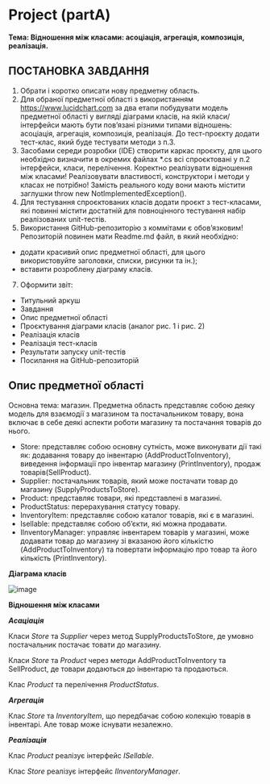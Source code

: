 # Project (partA)
**Тема: Відношення між класами: асоціація, агрегація, композиція, реалізація.**

## ПОСТАНОВКА ЗАВДАННЯ

1.	Обрати і коротко описати нову предметну область.
2.	Для обраної предметної області з використанням https://www.lucidchart.com за два етапи побудувати модель предметної області у вигляді діаграми класів, на якій класи/інтерфейси мають бути пов’язані різними типами відношень: асоціація, агрегація, композиція, реалізація. До тест-проєкту додати тест-клас, який буде тестувати методи з п.3.
3.	Засобами середи розробки (IDE) створити каркас проєкту, для цього необхідно визначити в окремих файлах *.cs всі спроєктовані у п.2 інтерфейси, класи, перелічення. Коректно реалізувати відношення між класами! Реалізовувати властивості, конструктори і методи у класах не потрібно! Замість реального коду вони мають містити заглушки throw new NotImplementedException().
4.	Для тестування спроєктованих класів додати проєкт з тест-класами, які повинні містити достатній для повноцінного тестування набір реалізованих unit-тестів.
5.	Використання GitHub-репозиторію з коммітами є обов’язковим! Репозиторій повинен мати Readme.md файл, в який необхідно:
- додати красивий опис предметної області, для цього використовуйте заголовки, списки, рисунки та ін.);
- вставити розроблену діаграму класів.

7.	Оформити звіт:
-	Титульний аркуш
-	Завдання
-	Опис предметної області
-	Проєктування діаграми класів (аналог рис. 1 і рис. 2)
-	Реалізація класів 
-	Реалізація тест-класів
-	Результати запуску unit-тестів
-	Посилання на GitHub-репозиторій

## Опис предметної області

Основна тема: магазин.
Предметна область представляє собою деяку модель для взаємодії з магазином та постачальником товару, вона включає в себе деякі аспекти роботи магазину та постачання товарів до нього.
-	Store: представляє собою основну сутність, може виконувати дії такі як: додавання товару до інвентарю (AddProductToInventory), виведення інформації про інвентар магазину (PrintInventory), продаж товарів(SellProduct).
-	Supplier: постачальник товарів, який може постачати товар до магазину (SupplyProductsToStore).
-	Product: представляє товари, які представлені в магазині.
-	ProductStatus: перерахування статусу товару.
-	InventoryItem: представляє собою каталог товарів, які є в магазині.
-	Isellable: представляє собою об’єкти, які можна продавати. 
-	IInventoryManager: управляє інвентарем товарів у магазині, може додавати товар до магазину зі вказаною його кількістю (AddProductToInventory) та повертати інформацію про товар та його кількість (PrintInventory).

**Діаграма класів**

![image](https://github.com/JuliaSylenok/Git_Project_partA_Sylenok/assets/149322465/bcd937c5-43f5-4051-b419-9c819ae5170f)

  
**Відношення між класами**

___Асаціація___

Класи  _Store_  та  _Supplier_  через метод SupplyProductsToStore, де умовно постачальник постачає товати до магазину.

Класи _Store_ та _Product_ через методи AddProductToInventory та SellProduct, де товари додаються до інвентарю та продаються.

Клас _Product_ та перелічення _ProductStatus_.

___Агрегація___

Клас  _Store_  та  _InventoryItem_, що передбачає собою колекцію товарів в інвентарі. Але товар може існувати незалежно.

___Реалізація___

Клас _Product_ реалізує інтерфейс _ISellable_.

Клас _Store_ реалізує інтерфейс _IInventoryManager_.









